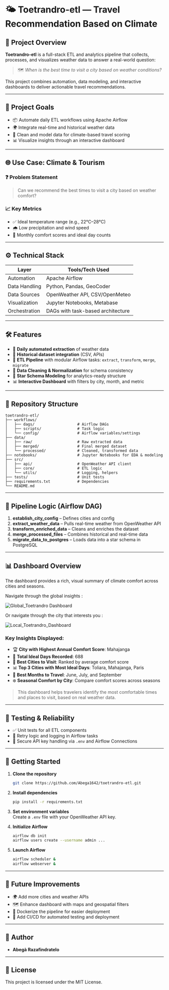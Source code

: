 # 🌤️ Toetrandro-etl — Travel Recommendation Based on Climate

## 🧭 Project Overview

**Toetrandro-etl** is a full-stack ETL and analytics pipeline that collects, processes, and visualizes weather data to answer a real-world question:

> 🗺️ *When is the best time to visit a city based on weather conditions?*

This project combines automation, data modeling, and interactive dashboards to deliver actionable travel recommendations.

---

## 🎯 Project Goals

- 📦 Automate daily ETL workflows using Apache Airflow
- 🌍 Integrate real-time and historical weather data
- 🧼 Clean and model data for climate-based travel scoring
- 📊 Visualize insights through an interactive dashboard

---

## 🌐 Use Case: Climate & Tourism

### ❓ Problem Statement

> Can we recommend the best times to visit a city based on weather comfort?

### 📈 Key Metrics

- ✅ Ideal temperature range (e.g., 22°C–28°C)
- 🌧️ Low precipitation and wind speed
- 📅 Monthly comfort scores and ideal day counts

---

## ⚙️ Technical Stack

| Layer         | Tools/Tech Used                   |
|---------------|-----------------------------------|
| Automation    | Apache Airflow                    |
| Data Handling | Python, Pandas, GeoCoder          |
| Data Sources  | OpenWeather API, CSV/OpenMeteo    |
| Visualization | Jupyter Notebooks, Metabase       |
| Orchestration | DAGs with task-based architecture |

---

## 🛠️ Features

- 📡 **Daily automated extraction** of weather data
- 📂 **Historical dataset integration** (CSV, APIs)
- 🔄 **ETL Pipeline** with modular Airflow tasks: `extract`, `transform`, `merge`, `migrate`
- 🧽 **Data Cleaning & Normalization** for schema consistency
- 🌟 **Star Schema Modeling** for analytics-ready structure
- 📊 **Interactive Dashboard** with filters by city, month, and metric

---

## 📁 Repository Structure

```
toetrandro-etl/
├── workflows/
│   ├── dags/                   # Airflow DAGs
│   ├── scripts/                # Task logic
│   └── config/                 # Airflow variables/settings
├── data/
│   ├── raw/                    # Raw extracted data
│   ├── merged/                 # Final merged dataset
│   └── processed/              # Cleaned, transformed data
├── notebooks/                  # Jupyter Notebooks for EDA & modeling
├── src/
│   ├── api/                    # OpenWeather API client
│   ├── core/                   # ETL logic
│   └── utils/                  # Logging, helpers
├── tests/                      # Unit tests
├── requirements.txt            # Dependencies
└── README.md
```

---

## 🔁 Pipeline Logic (Airflow DAG)

1. **establish_city_config** – Defines cities and config
2. **extract_weather_data** – Pulls real-time weather from OpenWeather API
3. **transform_enriched_data** – Cleans and enriches the dataset
4. **merge_processed_files** – Combines historical and real-time data
5. **migrate_data_to_postgres** – Loads data into a star schema in PostgreSQL

---

## 📊 Dashboard Overview

The dashboard provides a rich, visual summary of climate comfort across cities and seasons.

Navigate through the global insights :

![Global_Toetrandro Dashboard](doc/dashboard/global.png)


Or navigate through the city that interests you :

![Local_Toetrandro_Dashboard](doc/dashboard/local.png)

### Key Insights Displayed:

- 🏆 **City with Highest Annual Comfort Score**: Mahajanga
- 📅 **Total Ideal Days Recorded**: 688
- 🌟 **Best Cities to Visit**: Ranked by average comfort score
- 📊 **Top 3 Cities with Most Ideal Days**: Toliara, Mahajanga, Paris
- 📆 **Best Months to Travel**: June, July, and September
- ❄️ **Seasonal Comfort by City**: Compare comfort scores across seasons

> This dashboard helps travelers identify the most comfortable times and places to visit, based on real weather data.

---

## 🧪 Testing & Reliability

- ✅ Unit tests for all ETL components
- 🔁 Retry logic and logging in Airflow tasks
- 🔐 Secure API key handling via `.env` and Airflow Connections

---

## 🚀 Getting Started

1. **Clone the repository**  
   ```bash
   git clone https://github.com/Abega1642/toetrandro-etl.git
   ```

2. **Install dependencies**  
   ```bash
   pip install -r requirements.txt
   ```

3. **Set environment variables**  
   Create a `.env` file with your OpenWeather API key.

4. **Initialize Airflow**  
   ```bash
   airflow db init
   airflow users create --username admin ...
   ```

5. **Launch Airflow**  
   ```bash
   airflow scheduler &
   airflow webserver &
   ```

---

## 📌 Future Improvements

- 🌍 Add more cities and weather APIs
- 🗺️ Enhance dashboard with maps and geospatial filters
- 🐳 Dockerize the pipeline for easier deployment
- 🔁 Add CI/CD for automated testing and deployment

---

## 👥 Author

- **Abegà Razafindratelo**

---

## 📄 License

This project is licensed under the MIT License.
```
